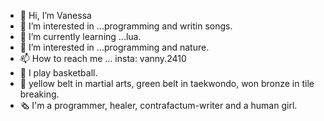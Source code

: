 - 👋 Hi, I’m Vanessa
- 👀 I’m interested in ...programming and writin songs.
- 🌱 I’m currently learning ...lua.
- 💞️ I’m interested in ...programming and nature.
- 📫 How to reach me ... insta: vanny.2410
- 🏀 I play basketball.
- 🥋 yellow belt in martial arts, green belt in taekwondo, won bronze in tile breaking.
- 🗞 I'm a programmer, healer, contrafactum-writer and a human girl.
<!---
VanessaDlima/VanessaDlima is a ✨ special ✨ repository because its `README.md` (this file) appears on your GitHub profile.
You can click the Preview link to take a look at your changes.
--->
